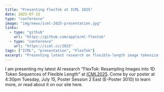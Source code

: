 ```yaml
---
title: "Presenting FlexTok at ICML 2025"
date: 2025-07-15
type: "conference"
image: "img/news/icml-2025-presentation.jpg"
links:
  - type: "github"
    url: "https://github.com/apple/ml-flextok"
  - type: "conference"
    url: "https://icml.cc/2025"
tags: ["ICML", "presentation", "FlexTok"]
excerpt: "Presenting latest research on flexible-length image tokenization at the International Conference on Machine Learning."
---
```


I am presenting my latest AI research "FlexTok: Resampling Images into 1D Token Sequences of Flexible Length" at [ICML2025](https://icml.cc/). Come by our poster at 4:30pm Tuesday, July 15, Poster Session 2 East (E-Poster 3010) to learn more, or read about it on our site here.